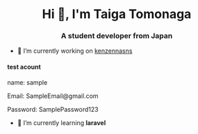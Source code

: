 <h1 align="center">Hi 👋, I'm Taiga Tomonaga</h1>
<h3 align="center">A student developer from Japan</h3>

- 🔭 I’m currently working on [kenzennasns](https://kenzennasns-4a60d61cd13b.herokuapp.com/login)

<h4>test acount</h4>
<p>name: sample</p>
<p>Email: SampleEmail@gmail.com</p>
<p>Password: SamplePassword123</p>

- 🌱 I’m currently learning **laravel**

<p align="left">
</p>

<!--
**Litmus4883/Litmus4883** is a ✨ _special_ ✨ repository because its `README.md` (this file) appears on your GitHub profile.

Here are some ideas to get you started:

- 🔭 I’m currently working on ...
- 🌱 I’m currently learning ...
- 👯 I’m looking to collaborate on ...
- 🤔 I’m looking for help with ...
- 💬 Ask me about ...
- 📫 How to reach me: ...
- 😄 Pronouns: ...
- ⚡ Fun fact: ...
-->
